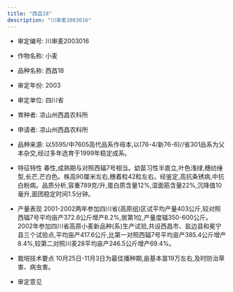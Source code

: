 ```yaml
---
title: "西昌18"
description: "川审麦2003016"
---
```

* 审定编号:  川审麦2003016

*  作物名称:  小麦

*  品种名称:  西昌18

*  审定年份:  2003

*  审定单位:  四川省

* 育种者:  凉山州西昌农科所

*  申请者:  凉山州西昌农科所

*  品种来源:  以5595/中7605高代品系作母本,以(76-4/新76-6)//省301品系为父本杂交,经过多年选育于1999年稳定成系。

*  特征特性
春性,成熟期与对照西辐7号相当。幼苗习性半直立,叶色浅绿,穗纺缍型,长芒,芒白色。株高90厘米左右,穗着粒42粒左右。经鉴定,高抗条锈病,中抗白粉病。品质分析,容重789克/升,蛋白质含量12%,湿面筋含量22%,沉降值10毫升,面团稳定时间1.5分钟。

*  产量表现
2001-2002两年参加四川省(高原组)区试平均产量403公斤,较对照西辐7号平均亩产372.8公斤增产8.2%,居第1位,产量度辐350-600公斤。2002年参加四川省高原小麦新品种(系)生产试验,共设西昌市、盐边县和冕宁县三个试验点,平均亩产417.6公斤,比第一对照西辐7号平均亩产385.4公斤增产8.4%,较第二对照川麦28平均亩产246.5公斤增产69.4%。

*  栽培技术要点
10月25日-11月3日为最佳播种期,亩基本苗19万左右,及时防治草害、病虫害。

*  审定意见

